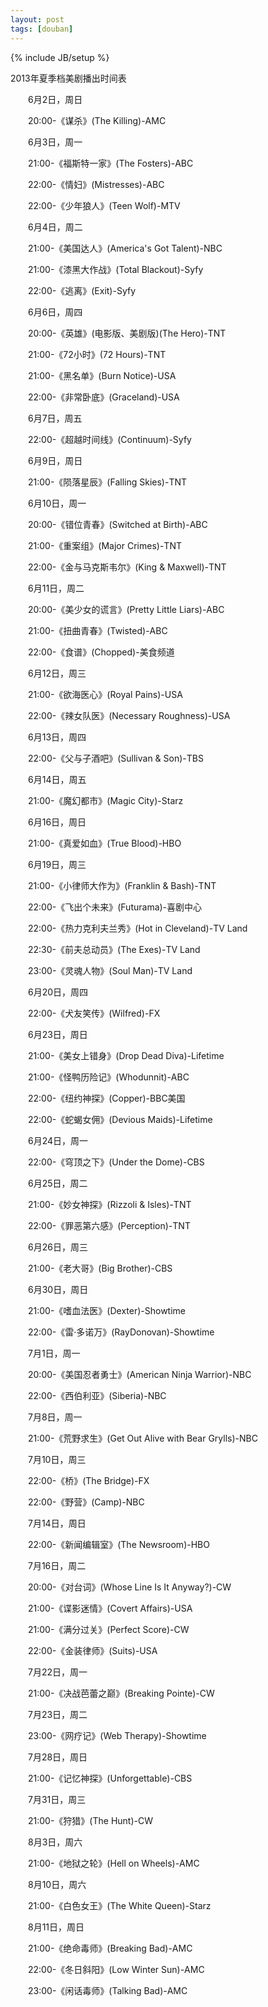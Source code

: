 ```yaml
---
layout: post
tags: [douban]
---
```

{% include JB/setup %}

2013年夏季档美剧播出时间表

　　6月2日，周日

　　20:00-《谋杀》(The Killing)-AMC

　　6月3日，周一

　　21:00-《福斯特一家》(The Fosters)-ABC

　　22:00-《情妇》(Mistresses)-ABC

　　22:00-《少年狼人》(Teen Wolf)-MTV

　　6月4日，周二

　　21:00-《美国达人》(America's Got Talent)-NBC

　　21:00-《漆黑大作战》(Total Blackout)-Syfy

　　22:00-《逃离》(Exit)-Syfy

　　6月6日，周四

　　20:00-《英雄》(电影版、美剧版)(The Hero)-TNT

　　21:00-《72小时》(72 Hours)-TNT

　　21:00-《黑名单》(Burn Notice)-USA

　　22:00-《非常卧底》(Graceland)-USA

　　6月7日，周五

　　22:00-《超越时间线》(Continuum)-Syfy

　　6月9日，周日

　　21:00-《陨落星辰》(Falling Skies)-TNT

　　6月10日，周一

　　20:00-《错位青春》(Switched at Birth)-ABC

　　21:00-《重案组》(Major Crimes)-TNT

　　22:00-《金与马克斯韦尔》(King & Maxwell)-TNT

　　6月11日，周二

　　20:00-《美少女的谎言》(Pretty Little Liars)-ABC

　　21:00-《扭曲青春》(Twisted)-ABC

　　22:00-《食谱》(Chopped)-美食频道

　　6月12日，周三

　　21:00-《欲海医心》(Royal Pains)-USA

　　22:00-《辣女队医》(Necessary Roughness)-USA

　　6月13日，周四

　　22:00-《父与子酒吧》(Sullivan & Son)-TBS

　　6月14日，周五

　　21:00-《魔幻都市》(Magic City)-Starz

　　6月16日，周日

　　21:00-《真爱如血》(True Blood)-HBO

　　6月19日，周三

　　21:00-《小律师大作为》(Franklin & Bash)-TNT

　　22:00-《飞出个未来》(Futurama)-喜剧中心

　　22:00-《热力克利夫兰秀》(Hot in Cleveland)-TV Land

　　22:30-《前夫总动员》(The Exes)-TV Land

　　23:00-《灵魂人物》(Soul Man)-TV Land

　　6月20日，周四

　　22:00-《犬友笑传》(Wilfred)-FX

　　6月23日，周日

　　21:00-《美女上错身》(Drop Dead Diva)-Lifetime

　　21:00-《怪鸭历险记》(Whodunnit)-ABC

　　22:00-《纽约神探》(Copper)-BBC美国

　　22:00-《蛇蝎女佣》(Devious Maids)-Lifetime

　　6月24日，周一

　　22:00-《穹顶之下》(Under the Dome)-CBS

　　6月25日，周二

　　21:00-《妙女神探》(Rizzoli & Isles)-TNT

　　22:00-《罪恶第六感》(Perception)-TNT

　　6月26日，周三

　　21:00-《老大哥》(Big Brother)-CBS

　　6月30日，周日

　　21:00-《嗜血法医》(Dexter)-Showtime

　　22:00-《雷·多诺万》(RayDonovan)-Showtime

　　7月1日，周一

　　20:00-《美国忍者勇士》(American Ninja Warrior)-NBC

　　22:00-《西伯利亚》(Siberia)-NBC

　　7月8日，周一

　　21:00-《荒野求生》(Get Out Alive with Bear Grylls)-NBC

　　7月10日，周三

　　22:00-《桥》(The Bridge)-FX

　　22:00-《野营》(Camp)-NBC

　　7月14日，周日

　　22:00-《新闻编辑室》(The Newsroom)-HBO

　　7月16日，周二

　　20:00-《对台词》(Whose Line Is It Anyway?)-CW

　　21:00-《谍影迷情》(Covert Affairs)-USA

　　21:00-《满分过关》(Perfect Score)-CW

　　22:00-《金装律师》(Suits)-USA

　　7月22日，周一

　　21:00-《决战芭蕾之巅》(Breaking Pointe)-CW

　　7月23日，周二

　　23:00-《网疗记》(Web Therapy)-Showtime

　　7月28日，周日

　　21:00-《记忆神探》(Unforgettable)-CBS

　　7月31日，周三

　　21:00-《狩猎》(The Hunt)-CW

　　8月3日，周六

　　21:00-《地狱之轮》(Hell on Wheels)-AMC

　　8月10日，周六

　　21:00-《白色女王》(The White Queen)-Starz

　　8月11日，周日

　　21:00-《绝命毒师》(Breaking Bad)-AMC

　　22:00-《冬日斜阳》(Low Winter Sun)-AMC

　　23:00-《闲话毒师》(Talking Bad)-AMC

